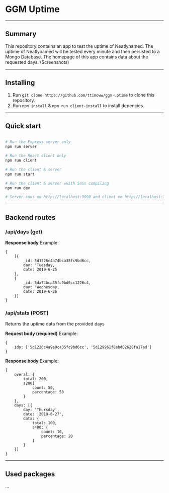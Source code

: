 # GGM Uptime 
---
## Summary
This repository contains an app to test the uptime of Neatlynamed. The uptime of Neatlynamed will be tested every minute and then persisted to a Mongo Database. The homepage of this app contains data about the requested days. (Screenshots)

---

## Installing
1. Run `git clone https://github.com/ttimoww/ggm-uptime` to clone this repository.
2. Run `npm install` & `npm run client-install` to install depencies.

---

## Quick start
``` bash

# Run the Express server only
npm run server

# Run the React client only
npm run client

# Run the client & server 
npm run start

# Run the client & server wwith Sass compiling
npm run dev

# Server runs on http://localhost:9090 and client on http://localhost:3000
```

---

## Backend routes

### /api/days (get)

**Response body**
Example:
```
{
    [{
        _id: 5d1226c4a74bca35fc9bd6cc,
        day: 'Tuesday,
        date: 2019-6-25
    },
    {
        _id: 5da74bca35fc9bd6cc1226c4,
        day: 'Wednesday,
        date: 2019-6-26
    }]
}
```

### /api/stats (POST)
Returns the uptime data from the provided days

**Request body (required)** 
Example:
```
{
    ids: ['5d1226c4a9e0ca35fc9bd6cc', '5d129961f8ebd02628fa17ad']
}
```

**Response body**
Example:
```
{
    overal: {
        total: 200,
        s200{
            count: 50,
            percentage: 50
        }
    },
    days: [{
        day: 'Thursday',
        date: '2019-6-27',
        data: {
            total: 100,
            s400: {
                count: 10,
                percentage: 20
            }
        }
    }]
}
```

---

## Used packages
...



